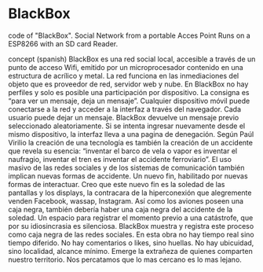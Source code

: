 # BlackBox
code of "BlackBox". Social Network from a portable Acces Point
Runs on a ESP8266 with an SD card Reader. 

concept (spanish)
	BlackBox es una red social local, accesible a través de un punto de acceso Wifi, emitido  por un microprocesador contenido en una estructura de acrílico y metal. La red funciona en las inmediaciones del objeto que es  proveedor de red, servidor web y  nube. 
	En BlackBox no hay perfiles y solo es posible una participación por dispositivo. La  consigna es “para ver un mensaje, deja un mensaje”. Cualquier dispositivo móvil puede conectarse a la red y acceder a la interfaz a través del navegador. Cada usuario puede dejar un mensaje. BlackBox devuelve un mensaje previo seleccionado aleatoriamente. Si se intenta ingresar nuevamente desde el mismo dispositivo, la interfaz lleva a una pagina de denegación.
	Según Paúl Virilio la creación de una tecnología es también la creación de un accidente que revela su esencia: “inventar el barco de vela o vapor es inventar el naufragio, inventar el tren es inventar el accidente ferroviario”. El uso masivo de las redes sociales y de los sistemas de comunicación también implican nuevas formas de accidente. Un nuevo fin, habilitado por nuevas formas de interactuar. Creo que este nuevo fin es la soledad de las pantallas y los displays, la contracara de la hiperconexión que alegremente venden Facebook, wassap, Instagram. Así como los aviones poseen una caja negra, también debería haber una caja negra del accidente de la soledad.  Un espacio para registrar el momento previo a una catástrofe, que por su idiosincrasia es silenciosa. BlackBox muestra y registra este proceso como caja negra de las redes sociales. En esta obra no hay tiempo real sino tiempo diferido. No hay comentarios o likes, sino huellas. No hay ubicuidad, sino localidad, alcance mínimo. Emerge la extrañeza de quienes comparten nuestro territorio. Nos percatamos que lo mas  cercano es lo mas lejano.
